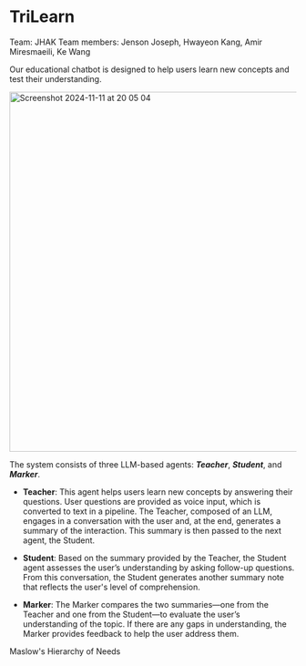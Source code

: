 # TriLearn

Team: JHAK
Team members: Jenson Joseph, Hwayeon Kang, Amir Miresmaeili, Ke Wang

Our educational chatbot is designed to help users learn new concepts and test their understanding.

<img width="632" alt="Screenshot 2024-11-11 at 20 05 04" src="https://github.com/user-attachments/assets/4aa748ae-3791-42a8-8c77-176260eb97f5">

The system consists of three LLM-based agents: ***Teacher***, ***Student***, and ***Marker***.

- **Teacher**: This agent helps users learn new concepts by answering their questions. User questions are provided as voice input, which is converted to text in a pipeline. The Teacher, composed of an LLM, engages in a conversation with the user and, at the end, generates a summary of the interaction. This summary is then passed to the next agent, the Student.

- **Student**: Based on the summary provided by the Teacher, the Student agent assesses the user’s understanding by asking follow-up questions. From this conversation, the Student generates another summary note that reflects the user's level of comprehension.

- **Marker**: The Marker compares the two summaries—one from the Teacher and one from the Student—to evaluate the user’s understanding of the topic. If there are any gaps in understanding, the Marker provides feedback to help the user address them.

Maslow's Hierarchy of Needs
